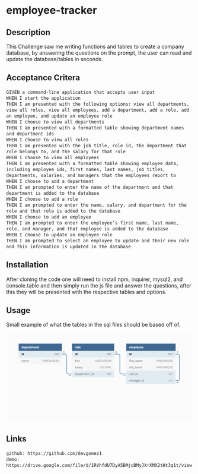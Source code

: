 # employee-tracker

## Description

This Challenge saw me writing functions and tables to create a company database, by answering the questions on the prompt, the user can read and update the database/tables  in seconds. 

## Acceptance Critera 

```
GIVEN a command-line application that accepts user input
WHEN I start the application
THEN I am presented with the following options: view all departments, view all roles, view all employees, add a department, add a role, add an employee, and update an employee role
WHEN I choose to view all departments
THEN I am presented with a formatted table showing department names and department ids
WHEN I choose to view all roles
THEN I am presented with the job title, role id, the department that role belongs to, and the salary for that role
WHEN I choose to view all employees
THEN I am presented with a formatted table showing employee data, including employee ids, first names, last names, job titles, departments, salaries, and managers that the employees report to
WHEN I choose to add a department
THEN I am prompted to enter the name of the department and that department is added to the database
WHEN I choose to add a role
THEN I am prompted to enter the name, salary, and department for the role and that role is added to the database
WHEN I choose to add an employee
THEN I am prompted to enter the employee’s first name, last name, role, and manager, and that employee is added to the database
WHEN I choose to update an employee role
THEN I am prompted to select an employee to update and their new role and this information is updated in the database
```

## Installation

After cloning the code one will need to install npm, inquirer, mysql2, and console.table and then simply run the js file and answer the questions, after this they will be presented with the respective tables and options.

## Usage

Small example of what the tables in the sql files should be based off of. 

![example](./images/12-sql-homework-demo-01.png)


## Links 
```
github: https://github.com/devgomez1
demo: https://drive.google.com/file/d/1RVhfdU7DyA5BMjcBMyJXrXMX2tHt3q1t/view
```